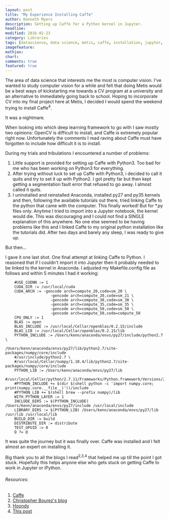 ```yaml
---
layout: post
title: "My Experience Installing Caffe"
author: Kenneth Myers
description: Setting up Caffe for a Python kernel in Jupyter.
headline:
modified: 2016-02-23
category: Libraries
tags: [datascience, data science, metis, caffe, installation, jupyter, ipython, kernel, python]
imagefeature:
mathjax:
chart:
comments: true
featured: true
---
```



The area of data science that interests me the most is computer vision. I've wanted to study computer vision for a while and felt that doing Metis would be a best ways of kickstarting me towards a CV program at a university and an alternative to immediately going back to school. Hoping to incorporate CV into my final project here at Metis, I decided I would spend the weekend trying to install Caffe<sup>4</sup>.

It was a nightmare.

When looking into which deep learning framework to go with I saw mostly two opinions: OpenCV is difficult to install, and Caffe is extremely popular right now. Unfortunately the comments I read raving about Caffe must have forgotten to include how difficult it is to install.

During my trials and tribulations I encountered a number of problems:
 1. Little support is provided for setting up Caffe with Python3. Too bad for me who has been working on Python3 for everything.
 2. After trying without luck to set up Caffe with Python3, i decided to call it quits and try to set it up with Python2. I got pretty far but then kept getting a segmentation fault error that refused to go away. I almost called it quits.
 3. I uninstalled and reinstalled Anaconda, installed py27 and py35 kernels and then, following the available tutorials out there, tried linking Caffe to the python that came with the computer. This finally worked! But for \*.py files only. Anytime I tried to import into a Jupyter notebook, the kernel would die. This was discouraging and I could not find a SINGLE explanation of this anywhere. No one else seemed to be having problems like this and I linked Caffe to my original python installation like the tutorials did. After two days and barely any sleep, I was ready to give up.

But then...

I gave it one last shot. One final attempt at linking Caffe to Python. I reasoned that if I couldn't import it into Jupyter then it probably needed to be linked to the kernel in Anaconda. I adjusted my Makefile.config file as follows and within 5 minutes I had it working:

        #USE_CUDNN := 1
        CUDA_DIR := /usr/local/cuda
        CUDA_ARCH := -gencode arch=compute_20,code=sm_20 \
                        -gencode arch=compute_20,code=sm_21 \
                        -gencode arch=compute_30,code=sm_30 \
                        -gencode arch=compute_35,code=sm_35 \
                        -gencode arch=compute_50,code=sm_50 \
                        -gencode arch=compute_50,code=compute_50
        CPU_ONLY := 1
        BLAS := open
        BLAS_INCLUDE := /usr/local/Cellar/openblas/0.2.15/include
        BLAS_LIB := /usr/local/Cellar/openblas/0.2.15/lib
        PYTHON_INCLUDE := /Users/kenn/anaconda/envs/py27/include/python2.7 \
                            /Users/kenn/anaconda/envs/py27/lib/python2.7/site-packages/numpy/core/include
        #/usr/include/python2.7 \
        #/usr/local/Cellar/numpy/1.10.4/lib/python2.7/site-packages/numpy/core/include
        PYTHON_LIB := /Users/kenn/anaconda/envs/py27/lib
        #/usr/local/Cellar/python/2.7.11/Frameworks/Python.framework/Versions/2.7/lib
        #PYTHON_INCLUDE += $(dir $(shell python -c 'import numpy.core; print(numpy.core.__file__)'))/include
        #PYTHON_LIB += $(shell brew --prefix numpy)/lib
        WITH_PYTHON_LAYER := 1
        INCLUDE_DIRS := $(PYTHON_INCLUDE) /Users/kenn/anaconda/envs/py27/include /usr/local/include
        LIBRARY_DIRS := $(PYTHON_LIB) /Users/kenn/anaconda/envs/py27/lib /usr/lib /usr/local/lib
        BUILD_DIR := build
        DISTRIBUTE_DIR := distribute
        TEST_GPUID := 0
        Q ?= @

It was quite the journey but it was finally over. Caffe was installed and I felt almost an expert on installing it.

Big thank you to all the blogs I read<sup>2,3,4</sup> that helped me up till the point I got stuck. Hopefully this helps anyone else who gets stuck on getting Caffe to work in Jupyter or iPython.


###### Resources:
 1. [Caffe](http://caffe.berkeleyvision.org/)
 2. [Christopher Bourez's blog](http://christopher5106.github.io/big/data/2015/07/16/deep-learning-install-caffe-cudnn-cuda-for-digits-python-on-mac-osx.html)
 3. [Hoondy](http://hoondy.com/2015/04/03/how-to-install-caffe-on-mac-os-x-10-10-for-dummies-like-me/)
 4. [This post](https://github.com/rainyear/lolita/issues/10)
